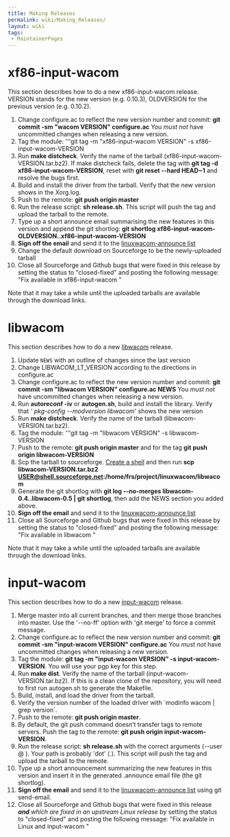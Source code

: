 ```yaml
---
title: Making Releases
permalink: wiki/Making_Releases/
layout: wiki
tags:
 - MaintainerPages
---
```


xf86-input-wacom
================

This section describes how to do a new xf86-input-wacom release. VERSION
stands for the new version (e.g. 0.10.3), OLDVERSION for the previous
version (e.g. 0.10.2).

1.  Change configure.ac to reflect the new version number and commit:
    **git commit -sm "wacom VERSION" configure.ac** You *must not* have
    uncommitted changes when releasing a new version.
2.  Tag the module: '''git tag -m "xf86-input-wacom VERSION" -s
    xf86-input-wacom-VERSION
3.  Run **make distcheck**. Verify the name of the tarball
    (xf86-input-wacom-VERSION.tar.bz2). If make distcheck fails, delete
    the tag with **git tag -d xf86-input-wacom-VERSION**, reset with
    **git reset --hard HEAD~1** and resolve the bugs first.
4.  Build and install the driver from the tarball. Verify that the new
    version shows in the Xorg.log.
5.  Push to the remote: **git push origin master**
6.  Run the release script: **sh release.sh**. This script will push the
    tag and upload the tarball to the remote.
7.  Type up a short announce email summarising the new features in this
    version and append the git shortlog: **git shortlog
    xf86-input-wacom-OLDVERSION..xf86-input-wacom-VERSION**
8.  **Sign off the email** and send it to the [ linuxwacom-announce
    list](/wiki/Mailing_lists "wikilink")
9.  Change the default download on Sourceforge to be the newly-uploaded
    tarball
10. Close all Sourceforge and Github bugs that were fixed in this
    release by setting the status to "closed-fixed" and posting the
    following message: "Fix available in xf86-input-wacom <version>"

Note that it may take a while until the uploaded tarballs are available
through the download links.

libwacom
========

This section describes how to do a new [libwacom](libwacom "wikilink")
release.

1.  Update `NEWS` with an outline of changes since the last version
2.  Change LIBWACOM\_LT\_VERSION according to the directions in
    configure.ac
3.  Change configure.ac to reflect the new version number and commit:
    **git commit -sm "libwacom VERSION" configure.ac NEWS** You *must
    not* have uncommitted changes when releasing a new version.
4.  Run **autoreconf -iv** or **autogen.sh**, build and install the
    library. Verify that *' pkg-config --modversion libwacom*' shows the
    new version
5.  Run **make distcheck**. Verify the name of the tarball
    (libwacom-VERSION.tar.bz2).
6.  Tag the module: '''git tag -m "libwacom VERSION" -s libwacom-VERSION
7.  Push to the remote: **git push origin master** and for the tag **git
    push origin libwacom-VERSION**
8.  Scp the tarball to sourceforge. [Create a
    shell](/wiki/DealingWithSourceforge "wikilink") and then run **scp
    libwacom-VERSION.tar.bz2
    USER@shell.sourceforge.net:/home/frs/project/linuxwacom/libwacom**
9.  Generate the git shortlog with **git log --no-merges
    libwacom-0.4..libwacom-0.5 \| git shortlog**, then add the NEWS
    section you added above.
10. **Sign off the email** and send it to the [ linuxwacom-announce
    list](/wiki/Mailing_lists "wikilink")
11. Close all Sourceforge and Github bugs that were fixed in this
    release by setting the status to "closed-fixed" and posting the
    following message: "Fix available in libwacom <version>"

Note that it may take a while until the uploaded tarballs are available
through the download links.

input-wacom
===========

This section describes how to do a new
[input-wacom](input-wacom "wikilink") release.

1.  Merge master into all current branches, and then merge those
    branches into master. Use the '--no-ff' option with 'git merge' to
    force a commit message.
2.  Change configure.ac to reflect the new version number and commit:
    **git commit -sm "input-wacom VERSION" configure.ac** You *must not*
    have uncommitted changes when releasing a new version.
3.  Tag the module: **git tag -m "input-wacom VERSION" -s
    input-wacom-VERSION**. You will use your pgp key for this step.
4.  Run **make dist**. Verify the name of the tarball
    (input-wacom-VERSION.tar.bz2). If this is a clean clone of the
    repository, you will need to first run autogen.sh to generate the
    Makefile.
5.  Build, install, and load the driver from the tarball.
6.  Verify the version number of the loaded driver with \`modinfo wacom
    \| grep version\`.
7.  Push to the remote: **git push origin master**.
8.  By default, the git push command doesn’t transfer tags to remote
    servers. Push the tag to the remote: **git push origin
    input-wacom-VERSION**.
9.  Run the release script: **sh release.sh** with the correct arguments
    (--user <username>@ <path>). Your path is probably 'dot' (.). This
    script will push the tag and upload the tarball to the remote.
10. Type up a short announcement summarizing the new features in this
    version and insert it in the generated .announce email file (the git
    shortlog).
11. **Sign off the email** and send it to the [ linuxwacom-announce
    list](/wiki/Mailing_lists "wikilink") using git send-email.
12. Close all Sourceforge and Github bugs that were fixed in this
    release ***and** which are fixed in an upstream Linux release* by
    setting the status to "closed-fixed" and posting the following
    message: "Fix available in Linux <version> and input-wacom
    <version>"
